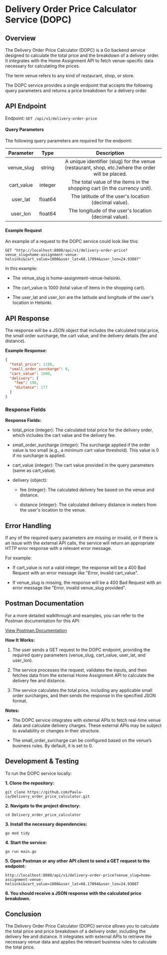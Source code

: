 # Delivery Order Price Calculator Service (DOPC)
## Overview

The Delivery Order Price Calculator (DOPC) is a Go backend service designed to calculate the total price and the breakdown of a delivery order. It integrates with the Home Assignment API to fetch venue-specific data necessary for calculating the prices.

The term venue refers to any kind of restaurant, shop, or store.

The DOPC service provides a single endpoint that accepts the following query parameters and returns a price breakdown for a delivery order.
## API Endpoint

Endpoint: ```GET /api/v1/delivery-order-price```

#### Query Parameters

The following query parameters are required for the endpoint:

|Parameter	|Type	    |Description                                                                                      |
|:---------:|:---------:|:-----------------------------------------------------------------------------------------------:|
|venue_slug	|string	    |A unique identifier (slug) for the venue (restaurant, shop, etc.)where the order will be placed. |
|cart_value	|integer	|The total value of the items in the shopping cart (in the currency unit).                        |
|user_lat	|float64	|The latitude of the user's location (decimal value).                                             |
|user_lon	|float64	|The longitude of the user's location (decimal value).                                            |

#### Example Request

An example of a request to the DOPC service could look like this:

```GET "http://localhost:8080/api/v1/delivery-order-price?venue_slug=home-assignment-venue-helsinki&cart_value=1000&user_lat=60.17094&user_lon=24.93087"```

In this example:

- The venue_slug is home-assignment-venue-helsinki.

- The cart_value is 1000 (total value of items in the shopping cart).

- The user_lat and user_lon are the latitude and longitude of the user's location in Helsinki.

## API Response

The response will be a JSON object that includes the calculated total price, the small order surcharge, the cart value, and the delivery details (fee and distance).

**Example Response:**
```json
{
  "total_price": 1190,
  "small_order_surcharge": 0,
  "cart_value": 1000,
  "delivery": {
    "fee": 190,
    "distance": 177
  }
}
```

### Response Fields

**Response Fields:**

- total_price (integer): The calculated total price for the delivery order, which includes the cart value and the delivery fee.

- small_order_surcharge (integer): The surcharge applied if the order value is too small (e.g., a minimum cart value threshold). This value is 0 if no surcharge is applied.

- cart_value (integer): The cart value provided in the query parameters (same as cart_value).

- delivery (object):

  - fee (integer): The calculated delivery fee based on the venue and distance.

  - distance (integer): The calculated delivery distance in meters from the user's location to the venue.

## Error Handling

If any of the required query parameters are missing or invalid, or if there is an issue with the external API calls, the service will return an appropriate HTTP error response with a relevant error message.

For example:

  - If cart_value is not a valid integer, the response will be a 400 Bad Request with an error message like "Error, invalid cart_value".

  - If venue_slug is missing, the response will be a 400 Bad Request with an error message like "Error, invalid venue_slug provided".


## Postman Documentation

For a more detailed walkthrough and examples, you can refer to the Postman documentation for this API:

[View Postman Documentation](https://documenter.getpostman.com/view/18629048/2sB2cSfiDS)

**How It Works:**

  1. The user sends a GET request to the DOPC endpoint, providing the required query parameters (venue_slug, cart_value, user_lat, and user_lon).

  2. The service processes the request, validates the inputs, and then fetches data from the external Home Assignment API to calculate the delivery fee and distance.

  3. The service calculates the total price, including any applicable small order surcharges, and then sends the response in the specified JSON format.

**Notes:**

  - The DOPC service integrates with external APIs to fetch real-time venue data and calculate delivery charges. These external APIs may be subject to availability or changes in their structure.

  - The small_order_surcharge can be configured based on the venue’s business rules. By default, it is set to 0.

## Development & Testing

To run the DOPC service locally:

 **1. Clone the repository:**

```git clone https://github.com/Paula-ca/Delivery_order_price_calculator.git```

 **2. Navigate to the project directory:**

```cd Delivery_order_price_calculator```

 **3. Install the necessary dependencies:**

```go mod tidy```

 **4. Start the service:**

```go run main.go```

 **5. Open Postman or any other API client to send a GET request to the endpoint:**

  ```http://localhost:8080/api/v1/delivery-order-price?venue_slug=home-assignment-venue-helsinki&cart_value=1000&user_lat=60.17094&user_lon=24.93087```

  **6. You should receive a JSON response with the calculated price breakdown.**

## Conclusion

The Delivery Order Price Calculator (DOPC) service allows you to calculate the total price and price breakdown of a delivery order, including the delivery fee and distance. It integrates with external APIs to retrieve the necessary venue data and applies the relevant business rules to calculate the total price.


